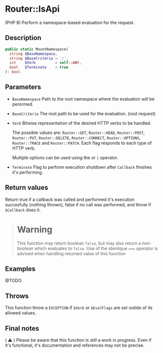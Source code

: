 # Router::IsApi

(PHP 8)
Perform a namespace-based evaluation for the request.

## Description

```php
public static MountNamespace(
  string $BaseNamespace,
  string $BaseCriteria = '/',
  int    $Verb         = self::ANY,
  bool   $Terminate    = true
): bool
```

## Parameters

- `BaseNamespace`
  Path to the root namespace where the evaluation will be perormed.
- `BaseCriteria`
  The root path to be used for the evaluation. (root request)
- `Verb`
  Bitwise representation of the desired HTTP verbs to be handled.

  The possible values are: `Router::GET`, `Router::HEAD`, `Router::POST`,
  `Router::PUT`, `Router::DELETE`, `Router::CONNECT`, `Router::OPTIONS`,
  `Router::TRACE` and `Router::PATCH`. Each flag responds to each type of HTTP
  verb.

  Multiple options can be used using the or `|` operator.
- `Terminate`
  Flag to perform execution shutdown after `Callback` finishes it's performing.

## Return values

Return true if a callback was called and performed it's execution succesfully
(nothing thrown), false if no call was performed, and throw if `$Callback` does
it.

> # **Warning**
> This function may return boolean `false`, but may also return a non-boolean
> which evaluates to `false`. Use of the identique `===` operator is advised
> when handling returned value of this function

## Examples

@TODO.

## Throws

This function throw a `EXCEPTION` if `$Verb` or `$EvalFlags` are set outide of
its allowed values.

## Final notes

( :warning: ) Please be aware that this function is still a work in progress.
Even if it's functional, it's documentation and references may not be precise.
